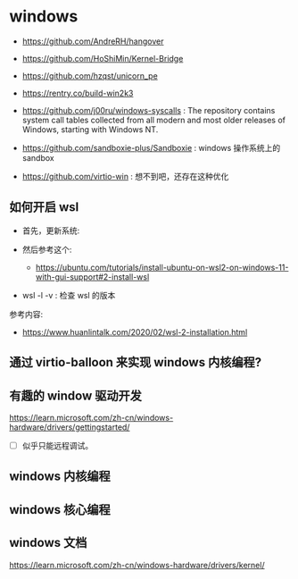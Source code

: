 # windows
- https://github.com/AndreRH/hangover
- https://github.com/HoShiMin/Kernel-Bridge
- https://github.com/hzqst/unicorn_pe

- https://rentry.co/build-win2k3
- https://github.com/j00ru/windows-syscalls : The repository contains system call tables collected from all modern and most older releases of Windows, starting with Windows NT.
- https://github.com/sandboxie-plus/Sandboxie : windows 操作系统上的 sandbox

- https://github.com/virtio-win : 想不到吧，还存在这种优化

## 如何开启 wsl
- 首先，更新系统:
- 然后参考这个:
  - https://ubuntu.com/tutorials/install-ubuntu-on-wsl2-on-windows-11-with-gui-support#2-install-wsl

- wsl -l -v : 检查 wsl 的版本

参考内容:
- https://www.huanlintalk.com/2020/02/wsl-2-installation.html

## 通过 virtio-balloon 来实现 windows 内核编程?

## 有趣的 window 驱动开发
https://learn.microsoft.com/zh-cn/windows-hardware/drivers/gettingstarted/

- [ ] 似乎只能远程调试。

## windows 内核编程

## windows 核心编程

## windows 文档
https://learn.microsoft.com/zh-cn/windows-hardware/drivers/kernel/
